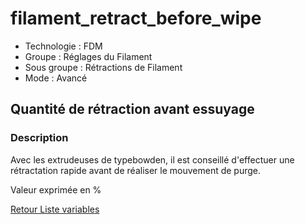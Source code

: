 # filament_retract_before_wipe

* Technologie : FDM
* Groupe : Réglages du Filament
* Sous groupe : Rétractions de Filament
* Mode : Avancé

## Quantité de rétraction avant essuyage

### Description

Avec les extrudeuses de typebowden, il est conseillé d'effectuer une rétractation rapide avant de réaliser le mouvement de purge.

Valeur exprimée en %

[Retour Liste variables](variable_list.md)